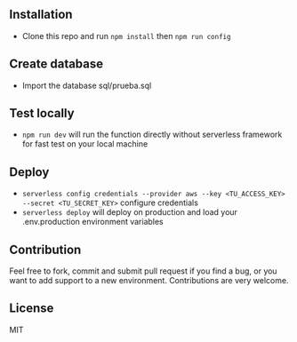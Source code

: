 ## Installation

* Clone this repo and run `npm install` then `npm run config`

## Create database

* Import the database sql/prueba.sql

## Test locally

* `npm run dev` will run the function directly without serverless framework for fast test on your local machine

## Deploy

* `serverless config credentials --provider aws --key <TU_ACCESS_KEY> --secret <TU_SECRET_KEY>` configure credentials
* `serverless deploy` will deploy on production and load your .env.production environment variables


## Contribution

Feel free to fork, commit and submit pull request if you find a bug, or you want to add support to a new environment. Contributions are very welcome.

## License

MIT